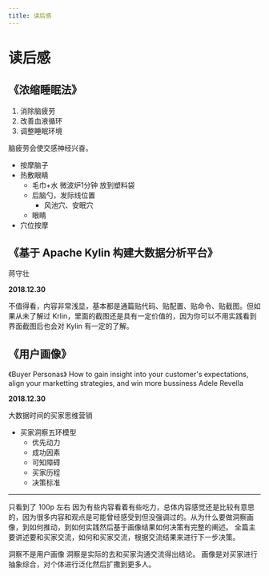 ```yaml
---
title: 读后感
---
```


# 读后感

## 《浓缩睡眠法》

1. 消除脑疲劳
1. 改善血液循环
1. 调整睡眠环境

脑疲劳会使交感神经兴奋。

- 按摩脑子
- 热敷眼睛
  - 毛巾+水 微波炉1分钟 放到塑料袋
  - 后脑勺，发际线位置
    - 风池穴、安眠穴
  - 眼睛
- 穴位按摩


## 《基于 Apache Kylin 构建大数据分析平台》

蒋守壮

**2018.12.30**

不值得看，内容非常浅显，基本都是通篇贴代码、贴配置、贴命令、贴截图。但如果从未了解过 Krlin，里面的截图还是具有一定价值的，因为你可以不用实践看到界面截图后也会对 Kylin 有一定的了解。

## 《用户画像》

《Buyer Personas》
How to gain insight into your customer's expectations, align your marketting strategies, and win more bussiness
Adele Revella

**2018.12.30**

大数据时间的买家思维营销

- 买家洞察五环模型
  - 优先动力
  - 成功因素
  - 可知障碍
  - 买家历程
  - 决策标准

---

只看到了 100p 左右
因为有些内容看着有些吃力，总体内容感觉还是比较有意思的，因为很多内容和观点是可能曾经感受到但没强调过的。从为什么要做洞察画像，到如何推动，到如何实践然后基于画像结果如何决策有完整的阐述。
全篇主要讲述要和买家交流，如何和买家交流，根据交流结果来进行下一步决策。

洞察不是用户画像
洞察是实际的去和买家沟通交流得出结论。
画像是对买家进行抽象综合，对个体进行泛化然后扩撒到更多人。
